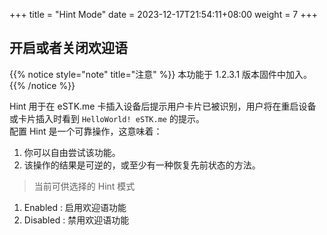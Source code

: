 +++
title = "Hint Mode"
date =  2023-12-17T21:54:11+08:00
weight = 7
+++

## 开启或者关闭欢迎语

{{% notice style="note" title="注意" %}}
本功能于 1.2.3.1 版本固件中加入。
{{% /notice %}}

Hint 用于在 eSTK.me 卡插入设备后提示用户卡片已被识别，用户将在重启设备或卡片插入时看到 `HelloWorld! eSTK.me` 的提示。  
配置 Hint 是一个可靠操作，这意味着：

1. 你可以自由尝试该功能。
2. 该操作的结果是可逆的，或至少有一种恢复先前状态的方法。

>当前可供选择的 Hint 模式

1. Enabled : 启用欢迎语功能
2. Disabled : 禁用欢迎语功能
